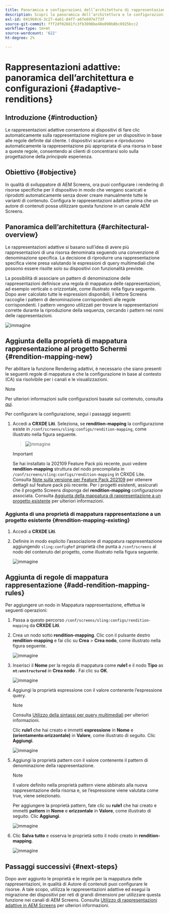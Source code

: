 ```yaml
---
title: Panoramica e configurazioni dell’architettura di rappresentazioni adattive
description: Scopri la panoramica dell’architettura e le configurazioni in CRXDE Liti per rappresentazioni adattive in AEM Screens.
exl-id: 0419b9c6-3c27-4a61-84ff-a6fe697e773f
source-git-commit: fff2df02661fc3fb3098be40e090b8bc6925bcc2
workflow-type: tm+mt
source-wordcount: '622'
ht-degree: 2%

---
```


# Rappresentazioni adattive: panoramica dell’architettura e configurazioni {#adaptive-renditions}

## Introduzione {#introduction}

Le rappresentazioni adattive consentono ai dispositivi di fare clic automaticamente sulla rappresentazione migliore per un dispositivo in base alle regole definite dal cliente. I dispositivi scaricano e riproducono automaticamente la rappresentazione più appropriata di una risorsa in base a queste regole, consentendo ai clienti di concentrarsi solo sulla progettazione della *principale* esperienza.

## Obiettivo {#objective}

In qualità di sviluppatore di AEM Screens, ora puoi configurare i rendering di risorse specifiche per il dispositivo in modo che vengano scaricati e riprodotti automaticamente senza dover creare manualmente tutte le varianti di contenuto. Configura le rappresentazioni adattive prima che un autore di contenuti possa utilizzare questa funzione in un canale AEM Screens.

## Panoramica dell’architettura {#architectural-overview}

Le rappresentazioni adattive si basano sull’idea di avere più rappresentazioni di una risorsa denominata seguendo una convenzione di denominazione specifica. La decisione di riprodurre una rappresentazione specifica viene presa valutando le espressioni di query multimediali che possono essere risolte solo su dispositivi con funzionalità previste.

La possibilità di associare un pattern di denominazione delle rappresentazioni definisce una regola di mappatura delle rappresentazioni, ad esempio verticale o orizzontale, come illustrato nella figura seguente. Dopo aver calcolato tutte le espressioni disponibili, il lettore Screens raccoglie i pattern di denominazione corrispondenti alle regole corrispondenti. I pattern vengono utilizzati per trovare le rappresentazioni corrette durante la riproduzione della sequenza, cercando i pattern nei nomi delle rappresentazioni.

![immagine](/help/user-guide/assets/adaptive-renditions/adaptive-renditions.png)

## Aggiunta della proprietà di mappatura rappresentazione al progetto Schermi {#rendition-mapping-new}

Per abilitare la funzione Rendering adattivi, è necessario che siano presenti le seguenti regole di mappatura e che la configurazione in base al contesto (CA) sia risolvibile per i canali e le visualizzazioni.

>[!NOTE]
>Per ulteriori informazioni sulle configurazioni basate sul contenuto, consulta [qui](https://sling.apache.org/documentation/bundles/context-aware-configuration/context-aware-configuration.html).

Per configurare la configurazione, segui i passaggi seguenti:

1. Accedi a **CRXDE Liti**. Seleziona, se **rendition-mapping** la configurazione esiste in `/conf/screens/sling:configs/rendition-mapping`, come illustrato nella figura seguente.

   >![immagine](/help/user-guide/assets/adaptive-renditions/mapping-rules1.png)

   >[!IMPORTANT]
   >Se hai installato la 202109 Feature Pack più recente, puoi vedere **rendition-mapping** struttura del nodo precompilata in `/conf/screens/sling:configs/rendition-mapping` in CRXDE Lite. Consulta [Note sulla versione per Feature Pack 202109](/help/user-guide/release-notes-fp-202109.md) per ottenere dettagli sul feature pack più recente.
   >Per i progetti esistenti, assicurati che il progetto Screens disponga del **rendition-mapping** configurazione associata. Consulta [Aggiunta della mappatura di rappresentazione a un progetto esistente](#rendition-mapping-existing) per ulteriori informazioni.

### Aggiunta di una proprietà di mappatura rappresentazione a un progetto esistente {#rendition-mapping-existing}

1. Accedi a **CRXDE Liti**.

1. Definire in modo esplicito l’associazione di mappatura rappresentazione aggiungendo `sling:configRef` proprietà che punta a `/conf/screens` al nodo del contenuto del progetto, come illustrato nella figura seguente.

   ![immagine](/help/user-guide/assets/adaptive-renditions/renditon-mapping2.png)


## Aggiunta di regole di mappatura rappresentazione {#add-rendition-mapping-rules}

Per aggiungere un nodo in Mappatura rappresentazione, effettua le seguenti operazioni:

1. Passa a questo percorso `/conf/screens/sling:configs/rendition-mapping` da **CRXDE Liti**.
1. Crea un nodo sotto **rendition-mapping**. Clic con il pulsante destro **rendition-mapping** e fai clic su **Crea** > **Crea nodo**, come illustrato nella figura seguente.

   ![immagine](/help/user-guide/assets/adaptive-renditions/add-node1.png)

1. Inserisci il **Nome** per la regola di mappatura come **rule1** e il nodo **Tipo** as **`nt:unstructured`** in **Crea nodo** . Fai clic su **OK**.

   ![immagine](/help/user-guide/assets/adaptive-renditions/add-node2.png)


1. Aggiungi la proprietà espressione con il valore contenente l’espressione query.

   >[!NOTE]
   >Consulta [Utilizzo della sintassi per query multimediali](https://developer.mozilla.org/en-US/docs/Web/CSS/CSS_media_queries/Using_media_queries) per ulteriori informazioni.

   Clic **rule1** che hai creato e immetti **espressione** in **Nome** e **(orientamento:orizzontale)** in **Valore**, come illustrato di seguito. Clic **Aggiungi**.

   ![immagine](/help/user-guide/assets/adaptive-renditions/add-node3.png)

1. Aggiungi la proprietà pattern con il valore contenente il pattern di denominazione della rappresentazione.

   >[!NOTE]
   >Il valore definito nella proprietà pattern viene abbinato alla nuova rappresentazione della risorsa e, se l’espressione viene valutata come true, viene selezionato.

   Per aggiungere la proprietà pattern, fate clic su **rule1** che hai creato e immetti **pattern** in **Nome** e **orizzontale** in **Valore**, come illustrato di seguito. Clic **Aggiungi**.

   ![immagine](/help/user-guide/assets/adaptive-renditions/add-node4.png)

1. Clic **Salva tutto** e osserva le proprietà sotto il nodo creato in **rendition-mapping**.

   ![immagine](/help/user-guide/assets/adaptive-renditions/add-node5.png)

## Passaggi successivi {#next-steps}

Dopo aver aggiunto le proprietà e le regole per la mappatura delle rappresentazioni, in qualità di Autore di contenuti puoi configurare le risorse. A tale scopo, utilizza le rappresentazioni adattive ed esegui la migrazione dei dispositivi per reti di grandi dimensioni per utilizzare questa funzione nei canali di AEM Screens. Consulta [Utilizzo di rappresentazioni adattive in AEM Screens](/help/user-guide/using-adaptive-renditions.md) per ulteriori informazioni.
